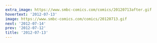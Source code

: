 ```yaml
---
extra_image: https://www.smbc-comics.com/comics/20120713after.gif
hovertext: '2012-07-13'
image: https://www.smbc-comics.com/comics/20120713.gif
next: '2012-07-14'
prev: '2012-07-12'
title: '2012-07-13'
---
```

